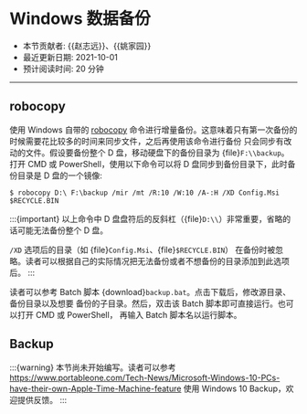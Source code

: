 # Windows 数据备份

- 本节贡献者: {{赵志远}}、{{姚家园}}
- 最近更新日期: 2021-10-01
- 预计阅读时间: 20 分钟

---

## robocopy

使用 Windows 自带的 [robocopy](https://docs.microsoft.com/zh-cn/windows-server/administration/windows-commands/robocopy)
命令进行增量备份。这意味着只有第一次备份的时候需要花比较多的时间来同步文件，之后再使用该命令进行备份
只会同步有改动的文件。假设要备份整个 D 盘，移动硬盘下的备份目录为 {file}`F:\\backup`。
打开 CMD 或 PowerShell，使用以下命令可以将 D 盘同步到备份目录下，此时备份目录是 D 盘的一个镜像:

```
$ robocopy D:\ F:\backup /mir /mt /R:10 /W:10 /A-:H /XD Config.Msi $RECYCLE.BIN
```

:::{important}
以上命令中 D 盘盘符后的反斜杠（{file}`D:\\`）非常重要，省略的话可能无法备份整个 D 盘。

`/XD` 选项后的目录（如 {file}`Config.Msi`、{file}`$RECYCLE.BIN`）
在备份时被忽略。读者可以根据自己的实际情况把无法备份或者不想备份的目录添加到此选项后。
:::

读者可以参考 Batch 脚本 {download}`backup.bat`。点击下载后，修改源目录、备份目录以及想要
备份的子目录。然后，双击该 Batch 脚本即可直接运行。也可以打开 CMD 或 PowerShell，
再输入 Batch 脚本名以运行脚本。

## Backup

:::{warning}
本节尚未开始编写。读者可以参考 <https://www.portableone.com/Tech-News/Microsoft-Windows-10-PCs-have-their-own-Apple-Time-Machine-feature>
使用 Windows 10 Backup，欢迎提供反馈。
:::
